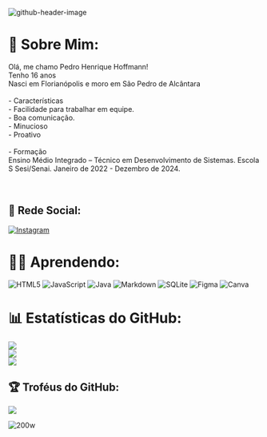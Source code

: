 ![github-header-image](https://github.com/PedroHoffmann22/PedroHoffmann22/assets/131174786/5a316044-fe4e-4dd7-85d4-1a369b52be0f)


# 👦 Sobre Mim:
Olá, me chamo Pedro Henrique Hoffmann!<br>Tenho 16 anos<br>Nasci em Florianópolis e moro em São Pedro de Alcântara<br><br> -
Características<br>-  Facilidade para trabalhar em equipe. <br>- Boa comunicação. <br>- Minucioso<br>- Proativo<br><br>- Formação<br>
Ensino Médio Integrado – Técnico em Desenvolvimento de Sistemas. 
Escola S Sesi/Senai. Janeiro de 2022 - Dezembro de 2024. 
<br> <br><br>


## 🤳 Rede Social:
[![Instagram](https://img.shields.io/badge/Instagram-%23E4405F.svg?logo=Instagram&logoColor=white)](https://www.instagram.com/pedro_hhoffmann/?next=%2F) 

# 👨‍💻 Aprendendo:
![HTML5](https://img.shields.io/badge/html5-%23E34F26.svg?style=for-the-badge&logo=html5&logoColor=white) ![JavaScript](https://img.shields.io/badge/javascript-%23323330.svg?style=for-the-badge&logo=javascript&logoColor=%23F7DF1E) ![Java](https://img.shields.io/badge/java-%23ED8B00.svg?style=for-the-badge&logo=java&logoColor=white) ![Markdown](https://img.shields.io/badge/markdown-%23000000.svg?style=for-the-badge&logo=markdown&logoColor=white) ![SQLite](https://img.shields.io/badge/sqlite-%2307405e.svg?style=for-the-badge&logo=sqlite&logoColor=white) 	![Figma](https://img.shields.io/badge/figma-%23F24E1E.svg?style=for-the-badge&logo=figma&logoColor=white) ![Canva](https://img.shields.io/badge/Canva-%2300C4CC.svg?style=for-the-badge&logo=Canva&logoColor=white)
# 📊 Estatísticas do GitHub:
![](https://github-readme-stats.vercel.app/api?username=PedroHoffmann22&theme=dark&hide_border=false&include_all_commits=true&count_private=true)<br/>
![](https://github-readme-streak-stats.herokuapp.com/?user=PedroHoffmann22&theme=dark&hide_border=false)<br/>
![](https://github-readme-stats.vercel.app/api/top-langs/?username=PedroHoffmann22&theme=dark&hide_border=false&include_all_commits=true&count_private=true&layout=compact)

## 🏆 Troféus do GitHub:
![](https://github-profile-trophy.vercel.app/?username=PedroHoffmann22&theme=tokyonight&no-frame=false&no-bg=false&margin-w=4)



<!-- Proudly created with GPRM ( https://gprm.itsvg.in ) -->
![200w](https://github.com/PedroHoffmann22/PedroHoffmann22/assets/131174786/e0dfd3cd-0153-4e36-ace8-15c3ed21b233)
